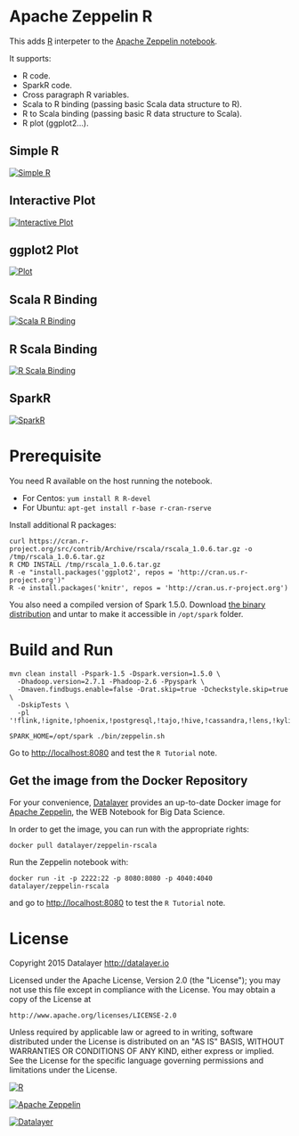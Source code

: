 # Apache Zeppelin R

This adds [R](http://cran.r-project.org) interpeter to the [Apache Zeppelin notebook](http://zeppelin.incubator.apache.org).

It supports:

+ R code.
+ SparkR code.
+ Cross paragraph R variables.
+ Scala to R binding (passing basic Scala data structure to R).
+ R to Scala binding  (passing basic R data structure to Scala).
+ R plot (ggplot2...).

## Simple R

[![Simple R](https://raw.githubusercontent.com/datalayer/zeppelin-R/rscala/_Rimg/simple-r.png)](https://raw.githubusercontent.com/datalayer/zeppelin-R/rscala/_Rimg/simple-r.png)

## Interactive Plot

[![Interactive Plot](https://raw.githubusercontent.com/datalayer/zeppelin-R/rscala/_Rimg/plot-interactive.png)](https://raw.githubusercontent.com/datalayer/zeppelin-R/rscala/_Rimg/plot-interactive.png)

## ggplot2 Plot

[![Plot](https://raw.githubusercontent.com/datalayer/zeppelin-R/rscala/_Rimg/plot.png)](https://raw.githubusercontent.com/datalayer/zeppelin-R/rscala/_Rimg/plot.png)

## Scala R Binding

[![Scala R Binding](https://raw.githubusercontent.com/datalayer/zeppelin-R/rscala/_Rimg/scala-r.png)](https://raw.githubusercontent.com/datalayer/zeppelin-R/rscala/_Rimg/scala-r.png)

## R Scala Binding

[![R Scala Binding](https://raw.githubusercontent.com/datalayer/zeppelin-R/rscala/_Rimg/r-scala.png)](https://raw.githubusercontent.com/datalayer/zeppelin-R/rscala/_Rimg/r-scala.png)

## SparkR

[![SparkR](https://raw.githubusercontent.com/datalayer/zeppelin-R/rscala/_Rimg/sparkr.png)](https://raw.githubusercontent.com/datalayer/zeppelin-R/rscala/_Rimg/sparkr.png)

# Prerequisite

You need R available on the host running the notebook.

+ For Centos: `yum install R R-devel`
+ For Ubuntu: `apt-get install r-base r-cran-rserve`

Install additional R packages:

```
curl https://cran.r-project.org/src/contrib/Archive/rscala/rscala_1.0.6.tar.gz -o /tmp/rscala_1.0.6.tar.gz
R CMD INSTALL /tmp/rscala_1.0.6.tar.gz
R -e "install.packages('ggplot2', repos = 'http://cran.us.r-project.org')"
R -e install.packages('knitr', repos = 'http://cran.us.r-project.org')
```

You also need a compiled version of Spark 1.5.0. Download [the binary distribution](http://archive.apache.org/dist/spark/spark-1.5.0/spark-1.5.0-bin-hadoop2.6.tgz) and untar to make it accessible in `/opt/spark` folder.

# Build and Run

```
mvn clean install -Pspark-1.5 -Dspark.version=1.5.0 \
  -Dhadoop.version=2.7.1 -Phadoop-2.6 -Ppyspark \
  -Dmaven.findbugs.enable=false -Drat.skip=true -Dcheckstyle.skip=true \
  -DskipTests \
  -pl '!flink,!ignite,!phoenix,!postgresql,!tajo,!hive,!cassandra,!lens,!kylin'
```

```
SPARK_HOME=/opt/spark ./bin/zeppelin.sh
```

Go to [http://localhost:8080](http://localhost:8080) and test the `R Tutorial` note.

## Get the image from the Docker Repository

For your convenience, [Datalayer](http://datalayer.io) provides an up-to-date Docker image for [Apache Zeppelin](http://zeppelin.incubator.apache.org), the WEB Notebook for Big Data Science.

In order to get the image, you can run with the appropriate rights:

`docker pull datalayer/zeppelin-rscala`

Run the Zeppelin notebook with:

`docker run -it -p 2222:22 -p 8080:8080 -p 4040:4040 datalayer/zeppelin-rscala`

and go to [http://localhost:8080](http://localhost:8080) to test the `R Tutorial` note.

# License

Copyright 2015 Datalayer http://datalayer.io

Licensed under the Apache License, Version 2.0 (the "License");
you may not use this file except in compliance with the License.
You may obtain a copy of the License at

    http://www.apache.org/licenses/LICENSE-2.0

Unless required by applicable law or agreed to in writing, software
distributed under the License is distributed on an "AS IS" BASIS,
WITHOUT WARRANTIES OR CONDITIONS OF ANY KIND, either express or implied.
See the License for the specific language governing permissions and
limitations under the License.

[![R](http://datalayer.io/ext/images/logo-R-200.png)](http://cran.r-project.org)

[![Apache Zeppelin](http://datalayer.io/ext/images/logo-zeppelin-small.png)](http://zeppelin.incubator.apache.org)

[![Datalayer](http://datalayer.io/ext/images/logo_horizontal_072ppi.png)](http://datalayer.io)
